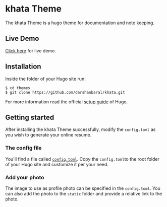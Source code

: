 # khata Theme

The khata Theme is a hugo theme for documentation and note keeping.

## Live Demo
[Click here](https://khatademo.netlify.com/) for live demo.

## Installation

Inside the folder of your Hugo site run:

    $ cd themes
    $ git clone https://github.com/darshanbaral/khata.git

For more information read the official [setup guide](//gohugo.io/overview/installing/) of Hugo.

## Getting started

After installing the khata Theme successfully, modify the `config.toml` as you wish to generate your online resume.

### The config file

You'll find a file called [`config.toml`](//github.com/darshanbaral/khata/blob/master/exampleSite/config.toml). Copy the `config.toml`to the root folder of your Hugo site and customize it per your need.

### Add your photo

The image to use as profile photo can be specified in the `config.toml`. You can also add the photo to the `static` folder and provide a relative link to the photo.
